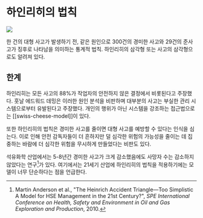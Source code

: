 # 하인리히의 법칙

![](https://upload.wikimedia.org/wikipedia/commons/6/61/Heinrich%27s_triangle_English.png)

한 건의 대형 사고가 발생하기 전, 같은 원인으로 300건의 경미한 사고와 29건의 준사고가 징후로 나타남을 의미하는 통계적 법칙. 하인리히의 삼각형 또는 사고의 삼각형으로도 알려져 있다.

## 한계

하인리히는 모든 사고의 88%가 작업자의 안전하지 않은 결정에서 비롯된다고 주장했다. 훗날 에드워드 데밍은 이러한 원인 분석을 비판하며 대부분의 사고는 부실한 관리 시스템으로부터 유발된다고 주장했다. 개인의 행위가 아닌 시스템을 강조하는 접근법으로는 [[swiss-cheese-model]]이 있다.

또한 하인리히의 법칙은 경미한 사고를 줄이면 대형 사고를 예방할 수 있다는 인식을 심는다. 이로 인해 안전 감독자들이 더 흔하지만 덜 심각한 위험의 가능성을 줄이는 데 집중하는 바람에 더 심각한 위험을 무시하게 만들었다는 비판도 있다.

석유화학 산업에서는 5-8년간 경미한 사고가 크게 감소했음에도 사망자 수는 감소하지 않았다는 연구[^martin2010]가 있다. 여기에서는 21세기 산업에 하인리히의 법칙을 적용하기에는 모델이 너무 단순하다는 점을 언급한다.

[^martin2010]: Martin Anderson et al., "The Heinrich Accident Triangle—Too Simplistic A Model for HSE Management in the 21st Century?", _SPE International Conference on Health, Safety and Environment in Oil and Gas Exploration and Production_, 2010.
